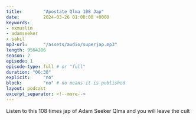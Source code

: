 ```yaml
---
title:        "Apostate Qlma 108 Jap"
date:         2024-03-26 01:00:00 +0000
keywords:
- exmuslim
- adamseeker
- sahil
mp3-url:      "/assets/audio/superjap.mp3"
length: 9564286
season: 2
episode: 1
episode-type: full # or "full"
duration: "06:38" 
explicit:     "no"
block:        "no" # no means it is published
layout: podcast
excerpt_separator: <!--more-->
---
```

Listen to this 108 times jap of Adam Seeker Qlma and you will leave the cult

<!--more-->
